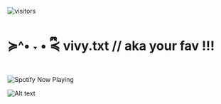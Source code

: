 ![visitors](https://visitor-badge.laobi.icu/badge?page_id=v1vyheartz.v1vyheartz)

# ≽^• ˕ • ྀི≼ vivy.txt // aka your fav !!! 


![Spotify Now Playing](https://spotify-github-profile.kittinanx.com/api/view.svg?uid=avjz40jgsjeiv5bgzoeqoaztt&cover_image=true&theme=novatorem&show_offline=true&background_color=121212&interchange=true&bar_color=ffffff&bar_color_cover=true)

![Alt text](https://media.tenor.com/PaYEcjSLOp8AAAAi/miku.gif)